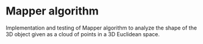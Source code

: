 # Mapper algorithm
Implementation and testing of Mapper algorithm to analyze the shape of the 3D object
given as a cloud of points in a 3D Euclidean space.
